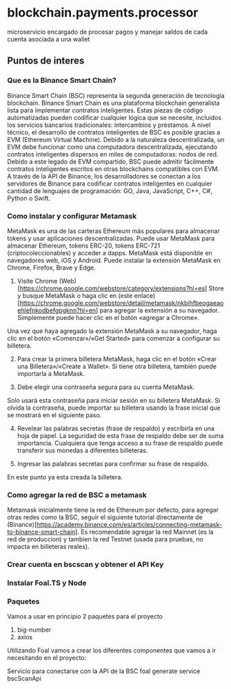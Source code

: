# blockchain.payments.processor
microservicio encargado de procesar pagos y manejar saldos de cada cuenta asociada a una wallet

## Puntos de interes

### Que es la Binance Smart Chain?
Binance Smart Chain (BSC) representa la segunda generación de tecnología blockchain.
Binance Smart Chain es una plataforma blockchain generalista lista para implementar contratos inteligentes. Estas piezas de código automatizadas pueden codificar cualquier lógica que se necesite, incluidos los servicios bancarios tradicionales: intercambios y préstamos. A nivel técnico, el desarrollo de contratos inteligentes de BSC es posible gracias a EVM (Ethereum Virtual Machine). Debido a la naturaleza descentralizada, un EVM debe funcionar como una computadora descentralizada, ejecutando contratos inteligentes dispersos en miles de computadoras: nodos de red.
Debido a este legado de EVM compartido, BSC puede admitir fácilmente contratos inteligentes escritos en otras blockchains compatibles con EVM.
A través de la API de Binance, los desarrolladores se conectan a los servidores de Binance para codificar contratos inteligentes en cualquier cantidad de lenguajes de programación: GO, Java, JavaScript, C++, C#, Python o Swift.

### Como instalar y configurar Metamask
MetaMask es una de las carteras Ethereum más populares para almacenar tokens y usar aplicaciones descentralizadas.
Puede usar MetaMask para almacenar Ethereum, tokens ERC-20, tokens ERC-721 (criptocoleccionables) y acceder a dapps.
MetaMask está disponible en navegadores web, iOS y Android. Puede instalar la extensión MetaMask en Chrome, Firefox, Brave y Edge.

1. Visite Chrome (Web)[https://chrome.google.com/webstore/category/extensions?hl=es] Store y busque MetaMask o haga clic en (este enlace)[https://chrome.google.com/webstore/detail/metamask/nkbihfbeogaeaoehlefnkodbefgpgknn?hl=en] para agregar la extensión a su navegador. Simplemente puede hacer clic en el botón «agregar a Chrome».

Una vez que haya agregado la extensión MetaMask a su navegador, haga clic en el botón «Comenzar»/«Get Started» para comenzar a configurar su billetera.

2. Para crear la primera billetera MetaMask, haga clic en el botón «Crear una Billetera»/«Create a Wallet». Si tiene otra billetera, también puede importarla a MetaMask.

3. Debe elegir una contraseña segura para su cuenta MetaMask.

Solo usará esta contraseña para iniciar sesión en su billetera MetaMask. Si olvida la contraseña, puede importar su billetera usando la frase inicial que se mostrará en el siguiente paso.

4. Revelear las palabras secretas (frase de respaldo) y escríbirla en una hoja de papel. La seguridad de esta frase de respaldo debe ser de suma importancia. Cualquiera que tenga acceso a su frase de respaldo puede transferir sus monedas a diferentes billeteras.

5. Ingresar las palabras secretas para confirmar su frase de respaldo.

En este punto ya esta creada la billetera.

### Como agregar la red de BSC a metamask
Metamask inicialmente tiene la red de Ethereum por defecto, para agregar otras redes como la BSC, seguir el siguiente tutorial directamente de (Binance)[https://academy.binance.com/es/articles/connecting-metamask-to-binance-smart-chain].
Es recomendable agregar la red Mainnet (es la red de produccion) y tambien la red Testnet (usada para pruebas, no impacta en billeteras reales).

### Crear cuenta en bscscan y obtener el API Key

### Instalar Foal.TS y Node

### Paquetes
Vamos a usar en principio 2 paquetes para el proyecto
1. big-number
2. axios

Utilizando Foal vamos a crear los diferentes componentes que vamos a ir necesitando en el proyecto:

Servicio para conectarse con la API de la BSC
foal generate service bscScanApi
